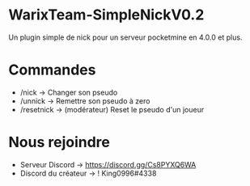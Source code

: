# WarixTeam-SimpleNickV0.2

Un plugin simple de nick pour un serveur pocketmine en 4.0.0 et plus.

# Commandes
- /nick -> Changer son pseudo
- /unnick -> Remettre son pseudo à zero
- /resetnick -> (modérateur) Reset le pseudo d'un joueur

# Nous rejoindre

- Serveur Discord -> https://discord.gg/Cs8PYXQ6WA
- Discord du créateur -> ! King0996#4338

